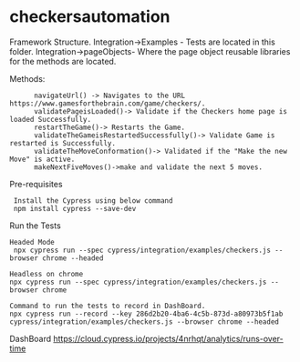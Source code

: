 # checkersautomation


Framework Structure.
     Integration->Examples -  Tests are located in this folder.
     Integration->pageObjects- Where the page object reusable libraries for the methods are located.

Methods:

          navigateUrl() -> Navigates to the URL https://www.gamesforthebrain.com/game/checkers/.
          validatePageisLoaded()-> Validate if the Checkers home page is loaded Successfully.
          restartTheGame()-> Restarts the Game.
          validateTheGameisRestartedSuccessfully()-> Validate Game is restarted is Successfully.
          validateTheMoveConformation()-> Validated if the "Make the new Move" is active.
          makeNextFiveMoves()->make and validate the next 5 moves.

          
Pre-requisites

     Install the Cypress using below command
     npm install cypress --save-dev
     
Run the Tests

    Headed Mode
     npx cypress run --spec cypress/integration/examples/checkers.js --browser chrome --headed
     
    Headless on chrome
    npx cypress run --spec cypress/integration/examples/checkers.js --browser chrome
    
    Command to run the tests to record in DashBoard.
    npx cypress run --record --key 286d2b20-4ba6-4c5b-873d-a80973b5f1ab cypress/integration/examples/checkers.js --browser chrome --headed

DashBoard
https://cloud.cypress.io/projects/4nrhqt/analytics/runs-over-time
